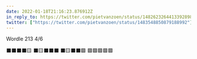 ```yaml
---
date: 2022-01-18T21:16:23.876912Z
in_reply_to: https://twitter.com/pietvanzoen/status/1482623264413392898?s=20
twitter: ["https://twitter.com/pietvanzoen/status/1483548850879188992"]
---
```

Wordle 213 4/6

⬛⬛⬛⬛🟨
⬛🟨⬛⬛⬛
⬛🟨⬛⬛🟩
🟩🟩🟩🟩🟩
